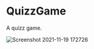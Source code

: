 # QuizzGame


A quizz game.


![Screenshot 2021-11-19 172726](https://user-images.githubusercontent.com/77148000/142657422-58f70d8f-ecf1-4105-8617-b0247eb08ded.png)
